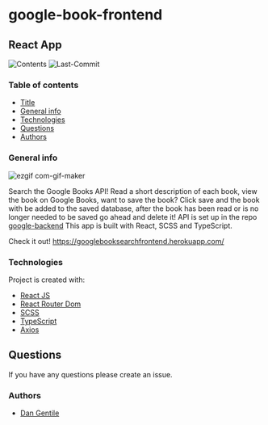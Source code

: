 # google-book-frontend

## React App

![Contents](https://img.shields.io/github/languages/top/dan-gentile/google-book-frontend)
![Last-Commit](https://img.shields.io/github/last-commit/dan-gentile/google-book-frontend)

### Table of contents

- [Title](#title)
- [General info](#general-info)
- [Technologies](#Technologies)
- [Questions](#questions)
- [Authors](#Authors)

### General info

![ezgif com-gif-maker](https://user-images.githubusercontent.com/68626350/98965854-63ffe400-24bf-11eb-89ae-cf0d7c343098.gif)

Search the Google Books API! Read a short description of each book, view the book on Google Books, want to save the book? Click save and the book with be added to the saved database, after the book has been read or is no longer needed to be saved go ahead and delete it! API is set up in the repo [google-backend](https://github.com/dan-gentile/google-book-backend) This app is built with React, SCSS and TypeScript.
​

Check it out!
<https://googlebooksearchfrontend.herokuapp.com/>

### Technologies

Project is created with:

- [React JS](https://reactjs.org/)
- [React Router Dom](https://reactrouter.com/web/guides/quick-start)
- [SCSS](https://sass-lang.com/)
- [TypeScript](https://www.typescriptlang.org/)
- [Axios](https://www.npmjs.com/package/axios)

## Questions

If you have any questions please create an issue.

### Authors

- [Dan Gentile](https://github.com/dan-gentile)
  ​
